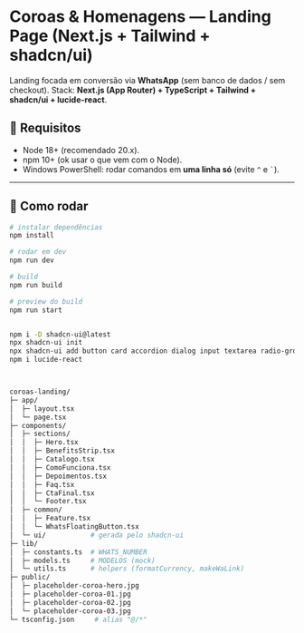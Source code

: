 # Coroas & Homenagens — Landing Page (Next.js + Tailwind + shadcn/ui)

Landing focada em conversão via **WhatsApp** (sem banco de dados / sem checkout).
Stack: **Next.js (App Router) + TypeScript + Tailwind + shadcn/ui + lucide-react**.

## 🔧 Requisitos
- Node 18+ (recomendado 20.x).  
- npm 10+ (ok usar o que vem com o Node).  
- Windows PowerShell: rodar comandos em **uma linha só** (evite `^` e `` ` ``).

---

## 🚀 Como rodar

```bash
# instalar dependências
npm install

# rodar em dev
npm run dev

# build
npm run build

# preview do build
npm run start


npm i -D shadcn-ui@latest
npx shadcn-ui init
npx shadcn-ui add button card accordion dialog input textarea radio-group toast
npm i lucide-react



coroas-landing/
├─ app/
│  ├─ layout.tsx
│  └─ page.tsx
├─ components/
│  ├─ sections/
│  │  ├─ Hero.tsx
│  │  ├─ BenefitsStrip.tsx
│  │  ├─ Catalogo.tsx
│  │  ├─ ComoFunciona.tsx
│  │  ├─ Depoimentos.tsx
│  │  ├─ Faq.tsx
│  │  ├─ CtaFinal.tsx
│  │  └─ Footer.tsx
│  ├─ common/
│  │  ├─ Feature.tsx
│  │  └─ WhatsFloatingButton.tsx
│  └─ ui/           # gerada pelo shadcn-ui
├─ lib/
│  ├─ constants.ts  # WHATS_NUMBER
│  ├─ models.ts     # MODELOS (mock)
│  └─ utils.ts      # helpers (formatCurrency, makeWaLink)
├─ public/
│  ├─ placeholder-coroa-hero.jpg
│  ├─ placeholder-coroa-01.jpg
│  ├─ placeholder-coroa-02.jpg
│  └─ placeholder-coroa-03.jpg
└─ tsconfig.json     # alias "@/*"
